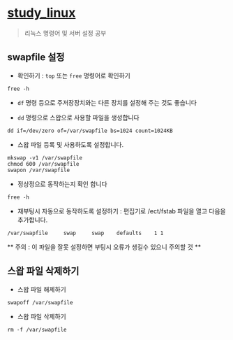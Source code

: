 # [study_linux](https://github.com/denlyou/study_linux)
> 리눅스 명령어 및 서버 설정 공부

## swapfile 설정

- 확인하기 : `top` 또는 `free` 명령어로 확인하기

```shell
free -h
```

- `df` 명령 등으로 주저장장치와는 다른 장치를 설정해 주는 것도 좋습니다

- `dd` 명령으로 스왑으로 사용할 파일을 생성합니다

```shell
dd if=/dev/zero of=/var/swapfile bs=1024 count=1024KB
```


- 스왑 파일 등록 및 사용하도록 설정합니다.

```shell
mkswap -v1 /var/swapfile
chmod 600 /var/swapfile
swapon /var/swapfile
```

- 정상정으로 동작하는지 확인 합니다

```shell
free -h
```

- 재부팅시 자동으로 동작하도록 설정하기 : 편집기로 /ect/fstab 파일을 열고 다음을 추가합니다.

```shell
/var/swapfile     swap     swap    defaults    1 1
```
** 주의 : 이 파일을 잘못 설정하면 부팅시 오류가 생길수 있으니 주의할 것 **

## 스왑 파일 삭제하기

- 스왑 파일 해제하기

```shell
swapoff /var/swapfile
```

- 스왑 파일 삭제하기

```
rm -f /var/swapfile
```
